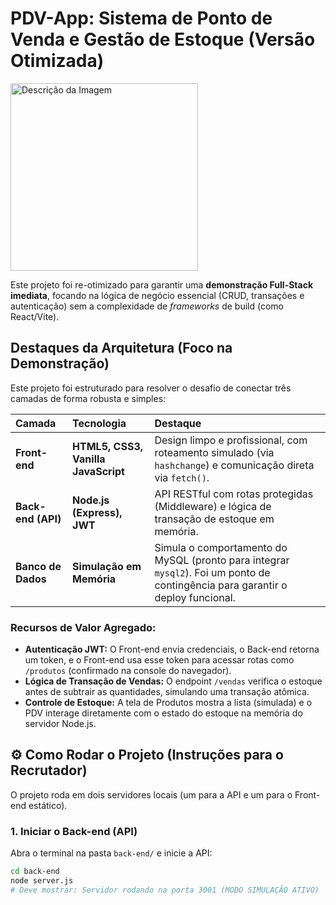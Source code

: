 #  PDV-App: Sistema de Ponto de Venda e Gestão de Estoque (Versão Otimizada)

<img src="img.README/![Imagem do WhatsApp de 2025-10-27 à(s) 17 18 13_4dc0ec0b](https://github.com/user-attachments/assets/25fac1b4-c938-49cf-8dee-601accb07b8d)
" alt="Descrição da Imagem" width="300"/>

Este projeto foi re-otimizado para garantir uma **demonstração Full-Stack imediata**, focando na lógica de negócio essencial (CRUD, transações e autenticação) sem a complexidade de *frameworks* de build (como React/Vite).

##  Destaques da Arquitetura (Foco na Demonstração)

Este projeto foi estruturado para resolver o desafio de conectar três camadas de forma robusta e simples:

| Camada | Tecnologia | Destaque |
| :--- | :--- | :--- |
| **Front-end** | **HTML5, CSS3, Vanilla JavaScript** | Design limpo e profissional, com roteamento simulado (via `hashchange`) e comunicação direta via `fetch()`. |
| **Back-end (API)** | **Node.js (Express), JWT** | API RESTful com rotas protegidas (Middleware) e lógica de transação de estoque em memória. |
| **Banco de Dados** | **Simulação em Memória** | Simula o comportamento do MySQL (pronto para integrar `mysql2`). Foi um ponto de contingência para garantir o deploy funcional. |

### Recursos de Valor Agregado:

* **Autenticação JWT:** O Front-end envia credenciais, o Back-end retorna um token, e o Front-end usa esse token para acessar rotas como `/produtos` (confirmado na console do navegador).
* **Lógica de Transação de Vendas:** O endpoint `/vendas` verifica o estoque antes de subtrair as quantidades, simulando uma transação atômica.
* **Controle de Estoque:** A tela de Produtos mostra a lista (simulada) e o PDV interage diretamente com o estado do estoque na memória do servidor Node.js.

## ⚙️ Como Rodar o Projeto (Instruções para o Recrutador)

O projeto roda em dois servidores locais (um para a API e um para o Front-end estático).

### 1. Iniciar o Back-end (API)

Abra o terminal na pasta `back-end/` e inicie a API:

```bash
cd back-end
node server.js 
# Deve mostrar: Servidor rodando na porta 3001 (MODO SIMULAÇÃO ATIVO)
